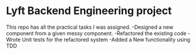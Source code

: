# Lyft Backend Engineering project
This repo has all the practical tasks I was assigned. 
-Designed a new component from a given messy component.
-Refactored the existing code
-Wrote Unit tests for the refactored system 
-Added a New functionality using TDD

